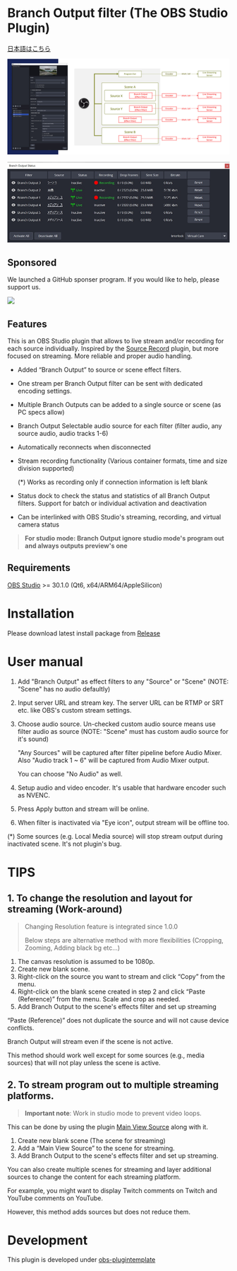 # Branch Output filter (The OBS Studio Plugin)

[日本語はこちら](./README_ja.md)

[<img src="./screenshot1.jpg" />](./screenshot1.jpg)

[<img src="./screenshot2.jpg" />](./screenshot2.jpg)

## Sponsored

We launched a GitHub sponser program. If you would like to help, please support us.

[<img src="https://img.shields.io/static/v1?label=Sponsor&message=%E2%9D%A4&logo=GitHub&color=%23fe8e86" />](https://github.com/sponsors/OPENSPHERE-Inc)

## Features

This is an OBS Studio plugin that allows to live stream and/or recording for each source individually.
Inspired by the [Source Record](https://github.com/exeldro/obs-source-record) plugin, but more focused on streaming.
More reliable and proper audio handling.

- Added “Branch Output” to source or scene effect filters.
- One stream per Branch Output filter can be sent with dedicated encoding settings.
- Multiple Branch Outputs can be added to a single source or scene (as PC specs allow)
- Branch Output Selectable audio source for each filter (filter audio, any source audio, audio tracks 1-6)
- Automatically reconnects when disconnected
- Stream recording functionality (Various container formats, time and size division supported)
  
  (*) Works as recording only if connection information is left blank
  
- Status dock to check the status and statistics of all Branch Output filters. Support for batch or individual activation and deactivation
- Can be interlinked with OBS Studio's streaming, recording, and virtual camera status

> **For studio mode: Branch Output ignore studio mode's program out and always outputs preview's one**

## Requirements

[OBS Studio](https://obsproject.com/) >= 30.1.0 (Qt6, x64/ARM64/AppleSilicon)

# Installation

Please download latest install package from [Release](https://github.com/OPENSPHERE-Inc/branch-output/releases)

# User manual

1. Add "Branch Output" as effect filters to any "Source" or "Scene" (NOTE: "Scene" has no audio defaultly)
2. Input server URL and stream key. The server URL can be RTMP or SRT etc. like OBS's custom stream settings.
3. Choose audio source. Un-checked custom audio source means use filter audio as source (NOTE: "Scene"
   must has custom audio source for it's sound)

   "Any Sources" will be captured after filter pipeline before Audio Mixer. Also "Audio track 1 ~ 6" will be captured from Audio Mixer output.  
   
   You can choose "No Audio" as well.  
   
4. Setup audio and video encoder. It's usable that hardware encoder such as NVENC.
5. Press Apply button and stream will be online.
6. When filter is inactivated via "Eye icon", output stream will be offline too.

(*) Some sources (e.g. Local Media source) will stop stream output during inactivated scene. It's not plugin's bug.

# TIPS

## 1. To change the resolution and layout for streaming (Work-around)

> Changing Resolution feature is integrated since 1.0.0
> 
> Below steps are alternative method with more flexibilities (Cropping, Zooming, Adding black bg etc...)

1. The canvas resolution is assumed to be 1080p.
2. Create new blank scene.
3. Right-click on the source you want to stream and click “Copy” from the menu.
4. Right-click on the blank scene created in step 2 and click “Paste (Reference)” from the menu.
   Scale and crop as needed.
5. Add Branch Output to the scene's effects filter and set up streaming

“Paste (Reference)” does not duplicate the source and will not cause device conflicts.

Branch Output will stream even if the scene is not active.

This method should work well except for some sources (e.g., media sources) that will not play unless the scene is active.

## 2. To stream program out to multiple streaming platforms.

> **Important note**: Work in studio mode to prevent video loops.

This can be done by using the plugin [Main View Source](https://obsproject.com/forum/resources/main-view-source.1501/) along with it.

1. Create new blank scene (The scene for streaming)
2. Add a “Main View Source” to the scene for streaming.
3. Add Branch Output to the scene's effects filter and set up streaming.

You can also create multiple scenes for streaming and layer additional sources to change the content for each streaming platform.

For example, you might want to display Twitch comments on Twitch and YouTube comments on YouTube.

However, this method adds sources but does not reduce them.

# Development

This plugin is developed under [obs-plugintemplate](https://github.com/obsproject/obs-plugintemplate)

